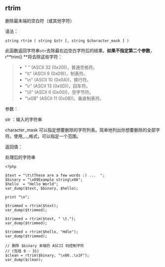## rtrim

删除最末端的空白符（或其他字符）

语法：

```
string rtrim ( string $str [, string $character_mask ] )
```

此函数返回字符串`str`去除最右边空白字符后的结果。**如果不指定第二个参数**，r**trim\(\)  **将去除这些字符：

> * " " \(ASCII 32 \(0x20\)\)，普通空格符。
> * "\t" \(ASCII 9 \(0x09\)\)，制表符。
> * "\n" \(ASCII 10 \(0x0A\)\)，换行符。
> * "\r" \(ASCII 13 \(0x0D\)\)，回车符。
> * "\0" \(ASCII 0 \(0x00\)\)，空字节符。
> * "\x0B" \(ASCII 11 \(0x0B\)\)，垂直制表符。

参数：

str ：输入的字符串

character\_mask 可以指定想要删除的字符列表。简单地列出你想要删除的全部字符。使用_.._格式，可以指定一个范围。

返回值：

处理后的字符串

```
<?php

$text = "\t\tThese are a few words :) ...  ";
$binary = "\x09Example string\x0A";
$hello  = "Hello World";
var_dump($text, $binary, $hello);

print "\n";

$trimmed = rtrim($text);
var_dump($trimmed);

$trimmed = rtrim($text, " \t.");
var_dump($trimmed);

$trimmed = rtrim($hello, "Hdle");
var_dump($trimmed);

// 删除 $binary 末端的 ASCII 码控制字符
// (包括 0 - 31)
$clean = rtrim($binary, "\x00..\x1F");
var_dump($clean);
```



